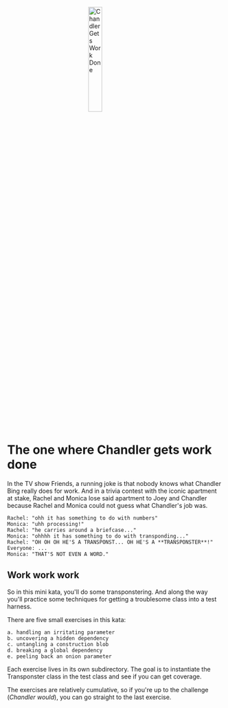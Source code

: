 <img src="https://www.thewordfinder.com/friends-font-generator/image.php?action=generate-image&logo_text=CHANDLER+GETS+WORK+DONE&bg_color=%23000000&background=1&text_color=%23ffffff&dots=1&dots_color_1=%23cb150e&dots_color_2=%230000ff&dots_color_3=%23fdc938&dots_color_4=%23cb150e&dots_color_5=%23fdc938&dots_color_6=%230000ff&dots_color_7=%23cb150e&dots_color_8=%2336cffb&dots_color_9=%23fdc938&dots_color_10=%23cb150e&dots_color_11=%23fdc938&dots_color_12=%230000ff&dots_color_13=%23cb150e&dots_color_14=%230000ff&dots_color_15=%23fdc938&dots_color_16=%23cb150e&c=1635442228"
     alt="Chandler Gets Work Done"
     style="display: block; margin-right: auto; margin-left: auto; width: 25%" />
# The one where Chandler gets work done

In the TV show Friends, a running joke is that nobody knows what Chandler Bing really does for work. And in a trivia contest with the iconic apartment at stake, Rachel and Monica lose said apartment to Joey and Chandler because Rachel and Monica could not guess what Chandler's job was. 

    Rachel: "ohh it has something to do with numbers"
    Monica: "uhh processing!"
    Rachel: "he carries around a briefcase..."
    Monica: "ohhhh it has something to do with transponding..."
    Rachel: "OH OH OH HE'S A TRANSPONST... OH HE'S A **TRANSPONSTER**!"
    Everyone: ...
    Monica: "THAT'S NOT EVEN A WORD."

## Work work work

So in this mini kata, you'll do some transponstering. And along the way you'll practice some techniques for getting a troublesome class into a test harness.

There are five small exercises in this kata:

    a. handling an irritating parameter
    b. uncovering a hidden dependency
    c. untangling a construction blob
    d. breaking a global dependency
    e. peeling back an onion parameter


Each exercise lives in its own subdirectory. The goal is to instantiate the Transponster class in the test class and see if you can get coverage. 

The exercises are relatively cumulative, so if you're up to the challenge (_Chandler would_), you can go straight to the last exercise. 